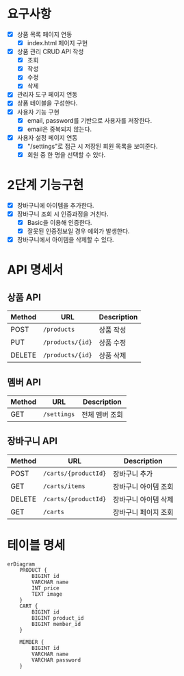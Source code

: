 # 요구사항

- [x] 상품 목록 페이지 연동
    - [x] index.html 페이지 구현
- [x] 상품 관리 CRUD API 작성
    - [x] 조회
    - [x] 작성
    - [x] 수정
    - [x] 삭제
- [x] 관리자 도구 페이지 연동
- [x] 상품 테이블을 구성한다.
- [x] 사용자 기능 구현
    - [x] email, password를 기반으로 사용자를 저장한다.
    - [x] email은 중복되지 않는다.
- [x] 사용자 설정 페이지 연동
    -  [x] "/settings"로 접근 시 저장된 회원 목록을 보여준다.
    -  [x] 회원 중 한 명을 선택할 수 있다.

# 2단계 기능구현

- [x] 장바구니에 아이템을 추가한다.
- [x] 장바구니 조회 시 인증과정을 거친다.
    - [x] Basic을 이용해 인증한다.
    - [x] 잘못된 인증정보일 경우 예외가 발생한다.
- [x] 장바구니에서 아이템을 삭제할 수 있다.

# API 명세서

## 상품 API

| Method | URL              | Description |
|--------|------------------|-------------|
| POST   | `/products`      | 상품 작성       |
| PUT    | `/products/{id}` | 상품 수정       |
| DELETE | `/products/{id}` | 상품 삭제       |

## 멤버 API

| Method | URL         | Description |
|--------|-------------|-------------|
| GET    | `/settings` | 전체 멤버 조회    |

## 장바구니 API

| Method | URL                  | Description |
|--------|----------------------|-------------|
| POST   | `/carts/{productId}` | 장바구니 추가     |
| GET    | `/carts/items`       | 장바구니 아이템 조회 |
| DELETE | `/carts/{productId}` | 장바구니 아이템 삭제 |
| GET    | `/carts`             | 장바구니 페이지 조회 |

# 테이블 명세

```mermaid
erDiagram
    PRODUCT {
        BIGINT id
        VARCHAR name
        INT price
        TEXT image
    }
    CART {
        BIGINT id
        BIGINT product_id
        BIGINT member_id
    }

    MEMBER {
        BIGINT id
        VARCHAR name
        VARCHAR password
    }

```
